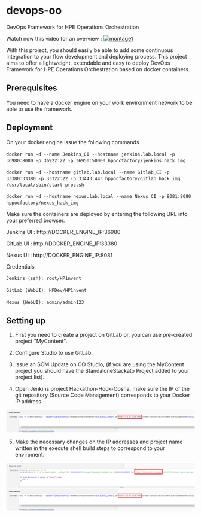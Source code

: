 # devops-oo

DevOps Framework for HPE Operations Orchestration

Watch now this video for an overview : 
[![montage1](https://cloud.githubusercontent.com/assets/14251830/16616745/884ac288-437f-11e6-99c8-641018e8db56.png)](https://www.youtube.com/watch?v=DLW6PzS7jzw&index=1&list=PLTHT-7anq_BWCvIChJ1G9BFmtZhZ4d3Oz)

With this project, you should easily be able to add some continuous integration to your flow development and deploying process. This project aims to offer a lightweight, extendable and easy to deploy DevOps Framework for HPE Operations Orchestration based on docker containers.



## Prerequisites

You need to have a docker engine on your work environment network to be able to use the framework.



## Deployment

On your docker engine issue the following commands

`docker run -d --name Jenkins_CI --hostname jenkins.lab.local -p 36980:8080 -p 36922:22 -p 36950:50000 hppocfactory/jenkins_hack_img`

`docker run -d --hostname gitlab.lab.local --name Gitlab_CI -p 33380:33380 -p 33322:22 -p 33443:443 hppocfactory/gitlab_hack_img /usr/local/sbin/start-proc.sh`

`docker run -d --hostname nexus.lab.local --name Nexus_CI -p 8081:8080 hppocfactory/nexus_hack_img`

 Make sure the containers are deployed by entering the following URL into your preferred browser.
 
 Jenkins UI : http://DOCKER_ENGINE_IP:36980 
 
 GitLab UI : http://DOCKER_ENGINE_IP:33380
 
 Nexus UI : http://DOCKER_ENGINE_IP:8081
 
 Credentials:
 
	Jenkins (ssh): root/HP1nvent
	
	GitLab (WebUI): HPDev/HP1nvent
	
	Nexus (WebUI): admin/admin123
	
 
## Setting up

1)	First you need to create a project on GitLab or, you can use pre-created project "MyContent".

2)	Configure Studio to use GitLab.

3)	Issue an SCM Update on OO Studio, (if you are using the MyContent project you should have the StandaloneStackato Project added to your project list).

4)	Open Jenkins project Hackathon-Hook-Oosha, make sure the IP of the git repository (Source Code Management) corresponds to your Docker IP address.

<img src="https://github.com/mbettan/devops-oo/blob/master/img/nexus.png" />

5)	Make the necessary changes on the IP addresses and project name written in the execute shell build steps to correspond to your enviroment.
      	  
<img src="https://github.com/mbettan/devops-oo/blob/master/img/ooprint.png"/>


<img src="https://github.com/mbettan/devops-oo/blob/master/img/nexus.png" />
